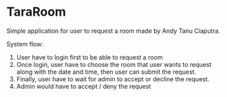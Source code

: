# TaraRoom
Simple application for user to request a room made by Andy Tanu Ciaputra.

System flow:
1. User have to login first to be able to request a room
2. Once login, user have to choose the room that user wants to request along with the date and time, then user can submit the request.
3. Finally, user have to wait for admin to accept or decline the request.
4. Admin would have to accept / deny the request
